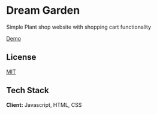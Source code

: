 
# Dream Garden

Simple Plant shop website with shopping cart functionality


[Demo](https://dream-garden.netlify.app/index.html)

## License

[MIT](https://choosealicense.com/licenses/mit/)


## Tech Stack

**Client:** Javascript, HTML, CSS



